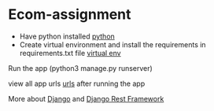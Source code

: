 # Ecom-assignment
* Have python installed [python](https://www.python.org/downloads/)
* Create virtual environment and install the requirements in requirements.txt file [virtual env](https://docs.python.org/3/library/venv.html)


Run the app (python3 manage.py runserver)

view all app urls [urls](http://localhost:8000/api/v1/users/urls) after running the app

More about [Django](https://www.djangoproject.com/) and [Django Rest Framework](https://www.django-rest-framework.org/)

 
